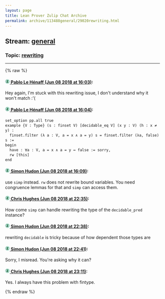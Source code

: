 ```yaml
---
layout: page
title: Lean Prover Zulip Chat Archive 
permalink: archive/113488general/29020rewriting.html
---
```


## Stream: [general](index.html)
### Topic: [rewriting](29020rewriting.html)

---


{% raw %}
#### [![Click to go to Zulip](../../assets/img/zulip2.png) Pablo Le Hénaff (Jun 08 2018 at 16:03)](https://leanprover.zulipchat.com/#narrow/stream/113488-general/topic/rewriting/near/127773629):
Hey again,
I'm stuck with this rewriting issue, I don't understand why it won't match :'(

#### [![Click to go to Zulip](../../assets/img/zulip2.png) Pablo Le Hénaff (Jun 08 2018 at 16:04)](https://leanprover.zulipchat.com/#narrow/stream/113488-general/topic/rewriting/near/127773672):
```lean
set_option pp.all true
example {V : Type} (s : finset V) [decidable_eq V] (x y : V) (h : x ≠ y) :
  finset.filter (λ a : V, a = x ∧ a = y) s = finset.filter (λa, false) s :=
begin
  have : ∀a : V, a = x ∧ a = y ↔ false := sorry,
  rw [this]
end
```

#### [![Click to go to Zulip](../../assets/img/zulip2.png) Simon Hudon (Jun 08 2018 at 16:09)](https://leanprover.zulipchat.com/#narrow/stream/113488-general/topic/rewriting/near/127773904):
use `simp` instead. `rw` does not rewrite bound variables. You need congruence lemmas for that and `simp` can access them.

#### [![Click to go to Zulip](../../assets/img/zulip2.png) Chris Hughes (Jun 08 2018 at 22:35)](https://leanprover.zulipchat.com/#narrow/stream/113488-general/topic/rewriting/near/127792061):
How come `simp` can handle rewriting the type of the `decidable_pred` instance?

#### [![Click to go to Zulip](../../assets/img/zulip2.png) Simon Hudon (Jun 08 2018 at 22:38)](https://leanprover.zulipchat.com/#narrow/stream/113488-general/topic/rewriting/near/127792184):
rewriting `decidable` is tricky because of how dependent those types are

#### [![Click to go to Zulip](../../assets/img/zulip2.png) Simon Hudon (Jun 08 2018 at 22:41)](https://leanprover.zulipchat.com/#narrow/stream/113488-general/topic/rewriting/near/127792303):
Sorry, I misread. You're asking why it can?

#### [![Click to go to Zulip](../../assets/img/zulip2.png) Chris Hughes (Jun 08 2018 at 23:11)](https://leanprover.zulipchat.com/#narrow/stream/113488-general/topic/rewriting/near/127793688):
Yes. I always have this problem with fintype.


{% endraw %}
